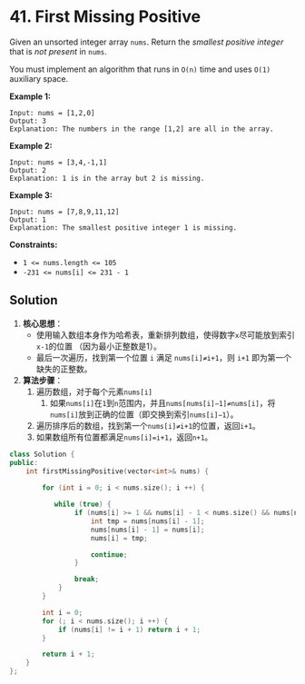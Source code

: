 # 41. First Missing Positive

Given an unsorted integer array `nums`. Return the *smallest positive integer* that is *not present* in `nums`.

You must implement an algorithm that runs in `O(n)` time and uses `O(1)` auxiliary space.

 

**Example 1:**

```
Input: nums = [1,2,0]
Output: 3
Explanation: The numbers in the range [1,2] are all in the array.
```

**Example 2:**

```
Input: nums = [3,4,-1,1]
Output: 2
Explanation: 1 is in the array but 2 is missing.
```

**Example 3:**

```
Input: nums = [7,8,9,11,12]
Output: 1
Explanation: The smallest positive integer 1 is missing.
```

 

**Constraints:**

- `1 <= nums.length <= 105`
- `-231 <= nums[i] <= 231 - 1`

## Solution

1. **核心思想**：
   - 使用输入数组本身作为哈希表，重新排列数组，使得数字`x`尽可能放到索引`x-1`的位置 （因为最小正整数是1）。
   - 最后一次遍历，找到第一个位置 `i` 满足 `nums[i]≠i+1`，则 `i+1` 即为第一个缺失的正整数。
2. **算法步骤**：
   1. 遍历数组，对于每个元素`nums[i]`
      1. 如果`nums[i]`在`1`到`n`范围内，并且`nums[nums[i]−1]≠nums[i]`，将`nums[i]`放到正确的位置（即交换到索引`nums[i]−1`）。
   2. 遍历排序后的数组，找到第一个`nums[i]≠i+1`的位置，返回`i+1`。
   3. 如果数组所有位置都满足`nums[i]=i+1`，返回`n+1`。

```c++
class Solution {
public:
    int firstMissingPositive(vector<int>& nums) {
        
        for (int i = 0; i < nums.size(); i ++) {

           while (true) {
                if (nums[i] >= 1 && nums[i] - 1 < nums.size() && nums[nums[i] - 1] != nums[i]) {
                    int tmp = nums[nums[i] - 1];
                    nums[nums[i] - 1] = nums[i];
                    nums[i] = tmp;

                    continue;
                }

                break;
            }
        }

        int i = 0;
        for (; i < nums.size(); i ++) {
            if (nums[i] != i + 1) return i + 1;
        }

        return i + 1;
    }
};
```

